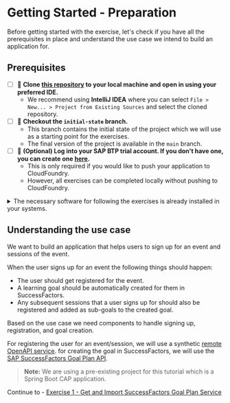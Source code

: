 # Getting Started - Preparation

Before getting started with the exercise, let's check if you have all the prerequisites in place and understand the use case we intend to build an application for.

## Prerequisites

- [ ] 🔨 **Clone [this repository](https://github.com/SAP-samples/teched2023-AD266) to your local machine and open in using your preferred IDE.**
  - We recommend using **IntelliJ IDEA** where you can select `File > New... > Project from Existing Sources` and select the cloned repository.
- [ ] 🔨 **Checkout the `initial-state` branch.**
  - This branch contains the initial state of the project which we will use as a starting point for the exercises.
  - The final version of the project is available in the `main` branch.
- [ ] 🔨 **(Optional) Log into your SAP BTP trial account. If you don't have one, you can create one [here](https://developers.sap.com/tutorials/hcp-create-trial-account.html).**
  - This is only required if you would like to push your application to CloudFoundry.
  - However, all exercises can be completed locally without pushing to CloudFoundry.

<details> 
<summary>The necessary software for following the exercises is already installed in your systems.</summary>
If you want you could confirm the installations by running the following commands in your terminal:

- Java 17
   ```shell
      java -version
   ```
- Maven 3.9+

  ```shell 
     mvn -version
  ```
- Node 18+

  ```shell
     node --version
  ```
- Npm 9+

  ```shell
     npm --version
  ```
- cdsdk 7.0+

  ```shell
     cds --version
  ```
- cf cli 7.7+

  ```shell
     cf --version
  ```
   </details>

## Understanding the use case

We want to build an application that helps users to sign up for an event and sessions of the event.

When the user signs up for an event the following things should happen:
- The user should get registered for the event. 
- A learning goal should be automatically created for them in SuccessFactors. 
- Any subsequent sessions that a user signs up for should also be registered and added as sub-goals to the created goal.

Based on the use case we need components to handle signing up, registration, and goal creation.

For registering the user for an event/session, we will use a synthetic [remote OpenAPI service](https://ad266-registration.cfapps.eu10-004.hana.ondemand.com/api-docs).
for creating the goal in SuccessFactors, we will use the [SAP SuccessFactors Goal Plan API](https://api.sap.com/api/PerformanceandGoalsPMGM/overview).


> **Note:** We are using a pre-existing project for this tutorial which is a Spring Boot CAP application.

Continue to - [Exercise 1 - Get and Import SuccessFactors Goal Plan Service](../ex1/README.md)
